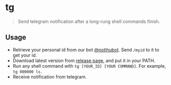 # tg

> Send telegram notification after a long-rung shell commands finish.

## Usage

* Retrieve your personal id from our bot [@notihubot](https://t.me/notihubot). Send ```/myid``` to it to get your id.
* Download latest version from [release page](https://github.com/xzyaoi/tg/releases), and put it in your PATH.
* Run any shell command with ```tg [YOUR_ID] [YOUR COMMAND]```. For example, ```tg 000000 ls```.
* Receive notification from telegram. 

